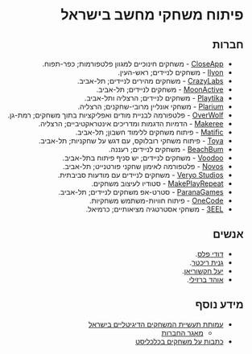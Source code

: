<div dir='rtl' lang='he'>

פיתוח משחקי מחשב בישראל
==================

חברות
-----

* [CloseApp](https://closeapp.co.il/) - משחקים חינוכיים למגוון פלטפורמות; כפר-תפוח.
* [Ilyon](https://www.ilyon.net/) - משחקים לניידים; ראש-העין.
* [CrazyLabs](https://www.crazylabs.com/) - משחקים מהירים לניידים; תל-אביב.
* [MoonActive](https://www.moonactive.com/) - משחקים לניידים; תל-אביב.
* [Playtika](https://www.playtika.com/) - משחקים לניידים; הרצליה ותל-אביב.
* [Plarium](https://plarium.com/) - משחקי אונליין מרובי-שחקנים; הרצליה.
* [OverWolf](https://www.overwolf.com/) - פלטפורמה לבניית מודים ואפליקציות בתוך משחקים; רמת-גן.
* [Makeree](https://www.makeree.com) - הדמיות הדגמות ומדריכים אינטראקטיביים; הרצליה.
* [Matific](https://www.makeplayrepeat.com) - פיתוח משחקים ללימוד חשבון; תל-אביב.
* [Toya](https://www.toyaplay.com) - פיתוח משחקי רובלוקס, עם דגש על שחקניות; תל-אביב.
* [BeachBum](https://www.bbumgames.com/) - משחקים לניידים; רעננה.
* [Voodoo](https://www.voodoo.io) - משחקים לניידים; יש סניף פיתוח בתל-אביב.
* [Novos](https://www.novos.gg/) - פלטפורמה לאימון שחקני פורטנייט; תל-אביב.
* [Veryo Studios](https://www.apesrevenge.com/) - משחקים לניידים עם מודעות סביבתית.
* [MakePlayRepeat](https://www.makeplayrepeat.com) - סטודיו לעיצוב משחקים.
* [ParanaGames](https://www.facebook.com/bemiraculouslb) - סטרט-אפ משחקים לניידים; תל-אביב.
* [OneCode](https://onecode.co.il/) - פיתוח חוויות-משתמש משחקיות.
* [3EEL](https://3eel.com/) - משחקי אסטרטגיה מציאותיים; כרמיאל.

אנשים
-----
* [דודי פלס](http://dudipeles.com/).
* [גנית ריכטר](http://www.g-richter.net/).
* [יעל חקשוריאן](https://gamesstudies.co.il/).
* [אוהד ברזילי](http://civax.net/).


מידע נוסף
-------

* [עמותת תעשיית המשחקים הדיגיטליים בישראל](https://gameis.org.il/)
	* [מאגר החברות](https://gameis.org.il/companies/)
* [כתבות על משחקים בכלכליסט](https://www.calcalist.co.il/home/0,7340,L-3704-8819,00.html)

</div>

